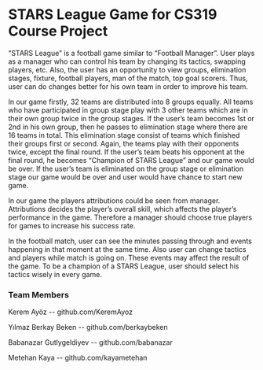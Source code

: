 ﻿# STARS League Game for CS319 Course Project

“STARS League” is a football game similar to “Football Manager”. User plays as a manager who can control his team by changing its tactics, swapping players, etc. Also, the user has an opportunity to view groups, elimination stages, fixture, football players, man of the match, top goal scorers. Thus, user can do changes better for his own team in order to improve his team. 

In our game firstly, 32 teams are distributed into 8 groups equally. All teams who have participated in group stage play with 3 other teams which are in their own group twice in the group stages. If the user’s team becomes 1st or 2nd in his own group, then he passes to elimination stage where there are 16 teams in total. This elimination stage consist of teams which finished their groups first or second. Again, the teams play with their opponents twice, except the final round. If the user’s team beats his opponent at the final round, he becomes “Champion of STARS League” and our game would be over. If the user’s team is eliminated on the group stage or elimination stage our game would be over and user would have chance to start new game. 

In our game the players attributions could be seen from manager. Attributions decides the player’s overall skill, which affects the player’s performance in the game. Therefore a manager should choose true players for games to increase his success rate.

In the football match, user can see the minutes passing through and events happening in that moment at the same time. Also user can change tactics and players while match is going on. These events may affect the result of the game. To be a champion of a STARS League, user should select his tactics wisely in every game. 

### Team Members

Kerem Ayöz --  github.com/KeremAyoz

Yılmaz Berkay Beken   --  github.com/berkaybeken

Babanazar Gutlygeldiyev -- github.com/babanazar

Metehan Kaya  --  github.com/kayametehan

